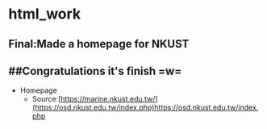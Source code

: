 # html_work
## Final:Made a homepage for NKUST
##Congratulations it's finish =w=
---
- Homepage
  - Source:[https://marine.nkust.edu.tw/](https://osd.nkust.edu.tw/index.php)https://osd.nkust.edu.tw/index.php

